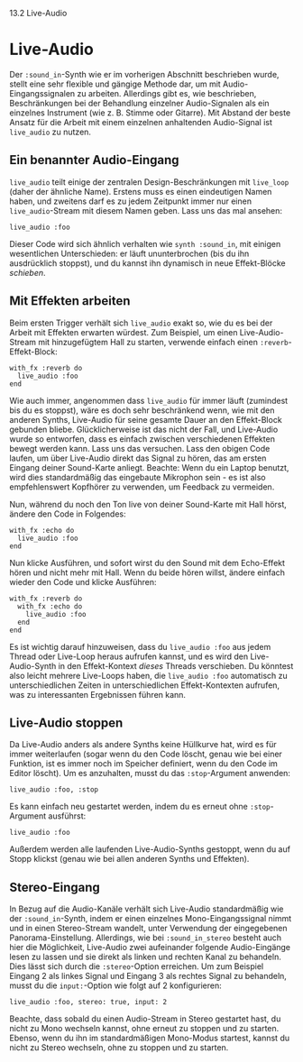 13.2 Live-Audio

# Live-Audio

Der `:sound_in`-Synth wie er im vorherigen Abschnitt beschrieben wurde, stellt eine sehr flexible und gängige Methode dar, um mit Audio-Eingangssignalen zu arbeiten. Allerdings gibt es, wie beschrieben, Beschränkungen bei der Behandlung einzelner Audio-Signalen als ein einzelnes Instrument (wie z. B. Stimme oder Gitarre). Mit Abstand der beste Ansatz für die Arbeit mit einem einzelnen anhaltenden Audio-Signal ist `live_audio` zu nutzen.

## Ein benannter Audio-Eingang

`live_audio` teilt einige der zentralen Design-Beschränkungen mit `live_loop` (daher der ähnliche Name). Erstens muss es einen eindeutigen Namen haben, und zweitens darf es zu jedem Zeitpunkt immer nur einen `live_audio`-Stream mit diesem Namen geben. Lass uns das mal ansehen:

```
live_audio :foo
```

Dieser Code wird sich ähnlich verhalten wie `synth :sound_in`, mit einigen wesentlichen Unterschieden: er läuft ununterbrochen (bis du ihn ausdrücklich stoppst), und du kannst ihn dynamisch in neue Effekt-Blöcke *schieben*.


## Mit Effekten arbeiten

Beim ersten Trigger verhält sich `live_audio` exakt so, wie du es bei der Arbeit mit Effekten erwarten würdest. Zum Beispiel, um einen Live-Audio-Stream mit hinzugefügtem Hall zu starten, verwende einfach einen `:reverb`-Effekt-Block:

```
with_fx :reverb do
  live_audio :foo
end
```

Wie auch immer, angenommen dass `live_audio` für immer läuft (zumindest bis du es stoppst), wäre es doch sehr beschränkend wenn, wie mit den anderen Synths, Live-Audio für seine gesamte Dauer an den Effekt-Block gebunden bliebe. Glücklicherweise ist das nicht der Fall, und Live-Audio wurde so entworfen, dass es einfach zwischen verschiedenen Effekten bewegt werden kann. Lass uns das versuchen. Lass den obigen Code laufen, um über Live-Audio direkt das Signal zu hören, das am ersten Eingang deiner Sound-Karte anliegt. Beachte: Wenn du ein Laptop benutzt, wird dies standardmäßig das eingebaute Mikrophon sein - es ist also empfehlenswert Kopfhörer zu verwenden, um Feedback zu vermeiden.

Nun, während du noch den Ton live von deiner Sound-Karte mit Hall hörst, ändere den Code in Folgendes:

```
with_fx :echo do
  live_audio :foo
end
```

Nun klicke Ausführen, und sofort wirst du den Sound mit dem Echo-Effekt hören und nicht mehr mit Hall. Wenn du beide hören willst, ändere einfach wieder den Code und klicke Ausführen:

```
with_fx :reverb do
  with_fx :echo do
    live_audio :foo
  end
end
```

Es ist wichtig darauf hinzuweisen, dass du `live_audio :foo` aus jedem Thread oder Live-Loop heraus aufrufen kannst, und es wird den Live-Audio-Synth in den Effekt-Kontext *dieses* Threads verschieben. Du könntest also leicht mehrere Live-Loops haben, die `live_audio :foo` automatisch zu unterschiedlichen Zeiten in unterschiedlichen Effekt-Kontexten aufrufen, was zu interessanten Ergebnissen führen kann.


## Live-Audio stoppen

Da Live-Audio anders als andere Synths keine Hüllkurve hat, wird es für immer weiterlaufen (sogar wenn du den Code löscht, genau wie bei einer Funktion, ist es immer noch im Speicher definiert, wenn du den Code im Editor löscht). Um es anzuhalten, musst du das `:stop`-Argument anwenden:

```
live_audio :foo, :stop
```

Es kann einfach neu gestartet werden, indem du es erneut ohne `:stop`-Argument ausführst:


```
live_audio :foo
```

Außerdem werden alle laufenden Live-Audio-Synths gestoppt, wenn du auf Stopp klickst (genau wie bei allen anderen Synths und Effekten).

## Stereo-Eingang

In Bezug auf die Audio-Kanäle verhält sich Live-Audio standardmäßig wie der `:sound_in`-Synth, indem er einen einzelnes Mono-Eingangssignal nimmt und in einen Stereo-Stream wandelt, unter Verwendung der eingegebenen Panorama-Einstellung. Allerdings, wie bei `:sound_in_stereo` besteht auch hier die Möglichkeit, Live-Audio zwei aufeinander folgende Audio-Eingänge lesen zu lassen und sie direkt als linken und rechten Kanal zu behandeln. Dies lässt sich durch die `:stereo`-Option erreichen. Um zum Beispiel Eingang 2 als linkes Signal und Eingang 3 als rechtes Signal zu behandeln, musst du die `input:`-Option wie folgt auf 2 konfigurieren:

```
live_audio :foo, stereo: true, input: 2
```

Beachte, dass sobald du einen Audio-Stream in Stereo gestartet hast, du nicht zu Mono wechseln kannst, ohne erneut zu stoppen und zu starten. Ebenso, wenn du ihn im standardmäßigen Mono-Modus startest, kannst du nicht zu Stereo wechseln, ohne zu stoppen und zu starten.
